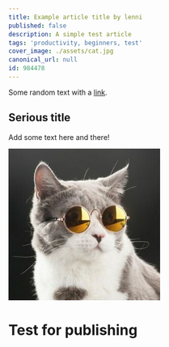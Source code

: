 ```yaml
---
title: Example article title by lenni
published: false
description: A simple test article
tags: 'productivity, beginners, test'
cover_image: ./assets/cat.jpg
canonical_url: null
id: 984478
---
```


Some random text with a [link](https://code.visualstudio.com).

## Serious title

Add some text here and there!

![and some pictures too](./assets/cat.jpg)

# Test for publishing
